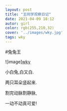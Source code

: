 ```yaml
---
layout: post
title: "王同学观察日记"
date: 2021-04-09 18:12
autor: girl
color: rgb(255,210,32)
cover: '../images/wky.jpg'
tags: wky
---
```

#兔兔王

![image][wky](../images/wang1.jpg)

小白兔,白又白.

两只耳朵竖起来.

割完动脉割静脉,

一动不动真可爱!

